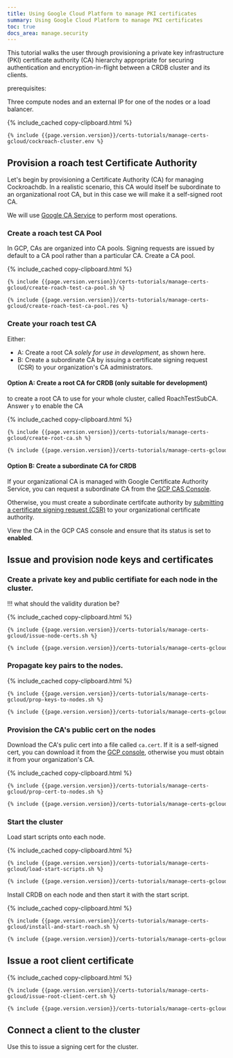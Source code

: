```yaml
---
title: Using Google Cloud Platform to manage PKI certificates
summary: Using Google Cloud Platform to manage PKI certificates
toc: true
docs_area: manage.security
---
```



This tutorial walks the user through provisioning a private key infrastructure (PKI) certificate authority (CA) hierarchy appropriate for securing authentication and encryption-in-flight between a CRDB cluster and its clients.

prerequisites:

Three compute nodes and an external IP for one of the nodes or a load balancer.

{% include_cached copy-clipboard.html %}
```
{% include {{page.version.version}}/certs-tutorials/manage-certs-gcloud/cockroach-cluster.env %}
```

## Provision a roach test Certificate Authority

Let's begin by provisioning a Certificate Authority (CA) for managing Cockroachdb. In a realistic scenario, this CA would itself be subordinate to an organizational root CA, but in this case we will make it a self-signed root CA.

We will use [Google CA Service](https://console.cloud.google.com/security/cas) to perform most operations.

### Create a roach test CA Pool

In GCP, CAs are organized into CA pools. Signing requests are issued by default to a CA pool rather than a particular CA. Create a CA pool.

{% include_cached copy-clipboard.html %}
```shell
{% include {{page.version.version}}/certs-tutorials/manage-certs-gcloud/create-roach-test-ca-pool.sh %}
```

```text
{% include {{page.version.version}}/certs-tutorials/manage-certs-gcloud/create-roach-test-ca-pool.res %}
```

### Create your roach test CA

Either:

- A: Create a root CA *solely for use in development*, as shown here.
- B: Create a subordinate CA by issuing a certificate signing request (CSR) to your organization's CA administrators.

#### Option A: Create a root CA for CRDB (only suitable for development)

to create a root CA to use for your whole cluster, called RoachTestSubCA. Answer `y` to enable the CA

{% include_cached copy-clipboard.html %}
```shell
{% include {{page.version.version}}/certs-tutorials/manage-certs-gcloud/create-root-ca.sh %}
```

```txt
{% include {{page.version.version}}/certs-tutorials/manage-certs-gcloud/create-root-ca.res %}
```
#### Option B: Create a subordinate CA for CRDB

If your organizational CA is managed with Google Certificate Authority Service, you can request a subordinate CA from the [GCP CAS Console](https://console.cloud.google.com/security/cas/certificateAuthorities).

Otherwise, you must create a subordinate certifcate authority by [submitting a certificate signing request (CSR)](https://cloud.google.com/certificate-authority-service/docs/requesting-certificates#use-csr) to your organizational certificate authority.

View the CA in the GCP CAS console and ensure that its status is set to **enabled**.

## Issue and provision node keys and certificates

### Create a private key and public certifiate for each node in the cluster.

!!! what should the validity duration be?

{% include_cached copy-clipboard.html %}
```shell
{% include {{page.version.version}}/certs-tutorials/manage-certs-gcloud/issue-node-certs.sh %}
```

```txt
{% include {{page.version.version}}/certs-tutorials/manage-certs-gcloud/issue-node-certs.res %}
```

### Propagate key pairs to the nodes.

{% include_cached copy-clipboard.html %}
```shell
{% include {{page.version.version}}/certs-tutorials/manage-certs-gcloud/prop-keys-to-nodes.sh %}
```

```txt
{% include {{page.version.version}}/certs-tutorials/manage-certs-gcloud/prop-keys-to-nodes.res %}
```
### Provision the CA's public cert on the nodes

Download the CA's pulic cert into a file called `ca.cert`. If it is a self-signed cert, you can download it from the [GCP console](https://console.cloud.google.com/security/cas/), otherwise you must obtain it from your organization's CA.

{% include_cached copy-clipboard.html %}
```shell
{% include {{page.version.version}}/certs-tutorials/manage-certs-gcloud/prop-cert-to-nodes.sh %}
```

```txt
{% include {{page.version.version}}/certs-tutorials/manage-certs-gcloud/prop-cert-to-nodes.res %}
```

### Start the cluster

Load start scripts onto each node.

{% include_cached copy-clipboard.html %}
```shell
{% include {{page.version.version}}/certs-tutorials/manage-certs-gcloud/load-start-scripts.sh %}
```

```txt
{% include {{page.version.version}}/certs-tutorials/manage-certs-gcloud/load-start-scripts.res %}
```

Install CRDB on each node and then start it with the start script.

{% include_cached copy-clipboard.html %}
```shell
{% include {{page.version.version}}/certs-tutorials/manage-certs-gcloud/install-and-start-roach.sh %}
```

```txt
{% include {{page.version.version}}/certs-tutorials/manage-certs-gcloud/install-and-start-roach.res %}
```


## Issue a root client certificate

{% include_cached copy-clipboard.html %}
```shell
{% include {{page.version.version}}/certs-tutorials/manage-certs-gcloud/issue-root-client-cert.sh %}
```

```txt
{% include {{page.version.version}}/certs-tutorials/manage-certs-gcloud/issue-root-client-cert.res %}
```

## Connect a client to the cluster

Use this to issue a signing cert for the cluster.
